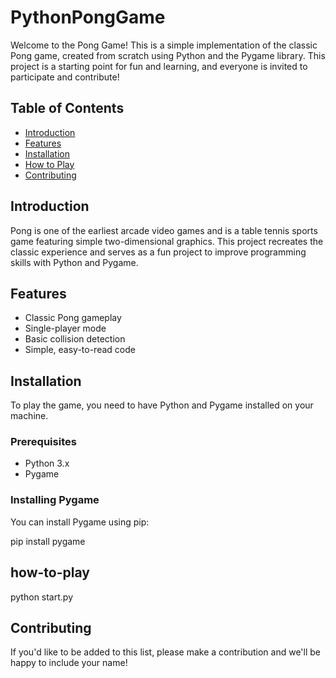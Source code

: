 # PythonPongGame

Welcome to the Pong Game! This is a simple implementation of the classic Pong game, created from scratch using Python and the Pygame library. This project is a starting point for fun and learning, and everyone is invited to participate and contribute!

## Table of Contents
- [Introduction](#introduction)
- [Features](#features)
- [Installation](#installation)
- [How to Play](#how-to-play)
- [Contributing](#contributing)

## Introduction
Pong is one of the earliest arcade video games and is a table tennis sports game featuring simple two-dimensional graphics. This project recreates the classic experience and serves as a fun project to improve programming skills with Python and Pygame.

## Features
- Classic Pong gameplay
- Single-player mode
- Basic collision detection
- Simple, easy-to-read code

## Installation
To play the game, you need to have Python and Pygame installed on your machine.

### Prerequisites
- Python 3.x
- Pygame

### Installing Pygame
You can install Pygame using pip:

pip install pygame

## how-to-play

python start.py

## Contributing
If you'd like to be added to this list, please make a contribution and we'll be happy to include your name!
